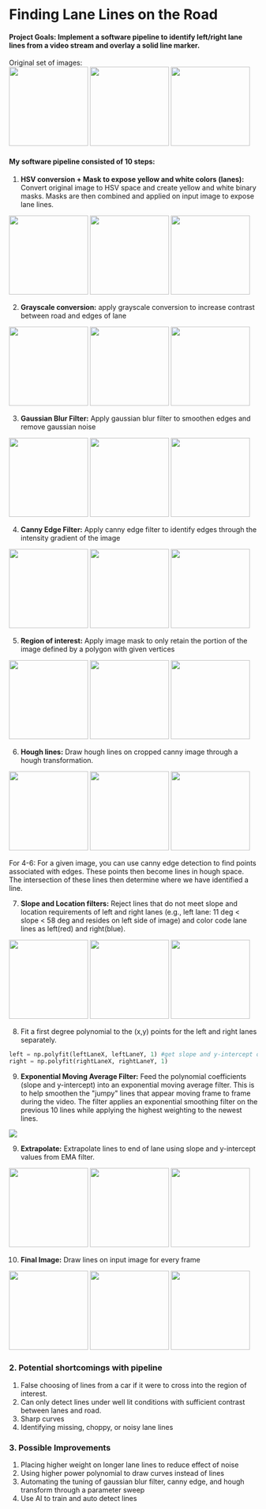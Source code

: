 
# **Finding Lane Lines on the Road**

#### Project Goals: Implement a software pipeline to identify left/right lane lines from a video stream and overlay a solid line marker.

Original set of images:</br>
<img src="./test_images/solidYellowCurve.jpg" height="160"> <img src="./test_images/solidYellowCurve2.jpg" height="160"> <img src="./test_images/solidYellowLeft.jpg" height="160">

#### My software pipeline consisted of 10 steps:<br>

1. <b>HSV conversion + Mask to expose yellow and white colors (lanes):</b> Convert original image to HSV space and create yellow and white binary masks. Masks are then combined and applied on input image to expose lane lines.

<img src="./test_images/solidYellowCurve_hsvMasked.jpg" height="160"> <img src="./test_images/solidYellowCurve2_hsvMasked.jpg" height="160"> <img src="./test_images/solidYellowLeft_hsvMasked.jpg" height="160">

2. <b>Grayscale conversion:</b> apply grayscale conversion to increase contrast between road and edges of lane

<img src="./test_images/solidYellowCurve_gray.jpg" height="160"> <img src="./test_images/solidYellowCurve2_gray.jpg" height="160"> <img src="./test_images/solidYellowLeft_gray.jpg" height="160">

3. <b>Gaussian Blur Filter:</b> Apply gaussian blur filter to smoothen edges and remove gaussian noise

<img src="./test_images/solidYellowCurve_gaussianBlur.jpg" height="160"> <img src="./test_images/solidYellowCurve2_gaussianBlur.jpg" height="160"> <img src="./test_images/solidYellowLeft_gaussianBlur.jpg" height="160">

4. <b>Canny Edge Filter:</b> Apply canny edge filter to identify edges through the intensity gradient of the image

<img src="./test_images/solidYellowCurve_canny.jpg" height="160"> <img src="./test_images/solidYellowCurve2_canny.jpg" height="160"> <img src="./test_images/solidYellowLeft_canny.jpg" height="160">

5. <b>Region of interest:</b> Apply image mask to only retain the portion of the image defined by a polygon with given vertices

<img src="./test_images/solidYellowCurve_regionMask.jpg" height="160"> <img src="./test_images/solidYellowCurve2_regionMask.jpg" height="160"> <img src="./test_images/solidYellowLeft_regionMask.jpg" height="160">

6. <b>Hough lines:</b> Draw hough lines on cropped canny image through a hough transformation.

<img src="./test_images/solidYellowCurve_houghLinesRaw.jpg" height="160"> <img src="./test_images/solidYellowCurve2_houghLinesRaw.jpg" height="160"> <img src="./test_images/solidYellowLeft_houghLinesRaw.jpg" height="160">

For 4-6: For a given image, you can use canny edge detection to find points associated with edges. These points then become lines in hough space. The intersection of these lines then determine where we have identified a line.

7. <b>Slope and Location filters:</b> Reject lines that do not meet slope and location requirements of left and right lanes (e.g., left lane: 11 deg < slope < 58 deg and resides on left side of image) and color code lane lines as left(red) and right(blue).

<img src="./test_images/solidYellowCurve_houghT.jpg" height="160"> <img src="./test_images/solidYellowCurve2_houghT.jpg" height="160"> <img src="./test_images/solidYellowLeft_houghT.jpg" height="160">

8. Fit a first degree polynomial to the (x,y) points for the left and right lanes separately.
```python
left = np.polyfit(leftLaneX, leftLaneY, 1) #get slope and y-intercept of polyfit line
right = np.polyfit(rightLaneX, rightLaneY, 1)
```

9. <b>Exponential Moving Average Filter:</b> Feed the polynomial coefficients (slope and y-intercept) into an exponential moving average filter. This is to help smoothen the "jumpy" lines that appear moving frame to frame during the video. The filter applies an exponential smoothing filter on the previous 10 lines while applying the highest weighting to the newest lines.

<img src="./test_images/EMAweights.png"> 

9. <b>Extrapolate:</b> Extrapolate lines to end of lane using slope and y-intercept values from EMA filter.

<img src="./test_images/solidYellowCurve_extrapolate.jpg" height="160"> <img src="./test_images/solidYellowCurve2_extrapolate.jpg" height="160"> <img src="./test_images/solidYellowLeft_extrapolate.jpg" height="160">

10. <b>Final Image:</b> Draw lines on input image for every frame

<img src="./test_images/solidYellowCurve_finalImage.jpg" height="160"> <img src="./test_images/solidYellowCurve2_finalImage.jpg" height="160"> <img src="./test_images/solidYellowLeft_finalImage.jpg" height="160">

### 2. Potential shortcomings with pipeline

1. False choosing of lines from a car if it were to cross into the region of interest.
2. Can only detect lines under well lit conditions with sufficient contrast between lanes and road.
3. Sharp curves
4. Identifying missing, choppy, or noisy lane lines

### 3. Possible Improvements

1. Placing higher weight on longer lane lines to reduce effect of noise
2. Using higher power polynomial to draw curves instead of lines
3. Automating the tuning of gaussian blur filter, canny edge, and hough transform through a parameter sweep
4. Use AI to train and auto detect lines

